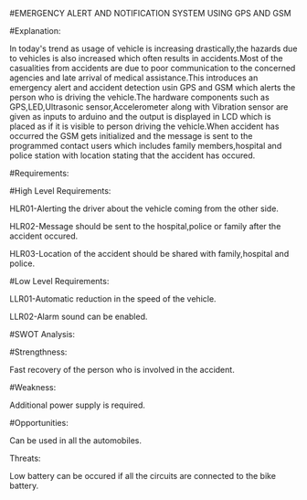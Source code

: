 #EMERGENCY ALERT AND NOTIFICATION SYSTEM USING GPS AND GSM

#Explanation:

   In today's trend as usage of vehicle is increasing drastically,the hazards due to vehicles is also increased which often results in accidents.Most of the casualities from accidents are due to poor communication to the concerned agencies and late arrival of medical assistance.This introduces an emergency alert and accident detection usin GPS and GSM which alerts the person who is driving the vehicle.The hardware components such as GPS,LED,Ultrasonic sensor,Accelerometer along with Vibration sensor are given as inputs to arduino and the output is displayed in LCD which is placed as if it is visible to person driving the vehicle.When accident has occurred the GSM gets initialized and the message is sent to the programmed contact users which includes family members,hospital and police station with location stating that the accident has occured. 

#Requirements:

#High Level Requirements:

HLR01-Alerting the driver about the vehicle coming from the other side.

HLR02-Message should be sent to the hospital,police or family after the accident occured.

HLR03-Location of the accident should be shared with family,hospital and police.

#Low Level Requirements:

LLR01-Automatic reduction in the speed of the vehicle.

LLR02-Alarm sound can be enabled.

#SWOT Analysis:

#Strengthness:

Fast recovery of the person who is involved in the accident.

#Weakness:

Additional power supply is required.

#Opportunities:

Can be used in all the automobiles.

Threats:

Low battery can be occured if all the circuits are connected to the bike battery.
